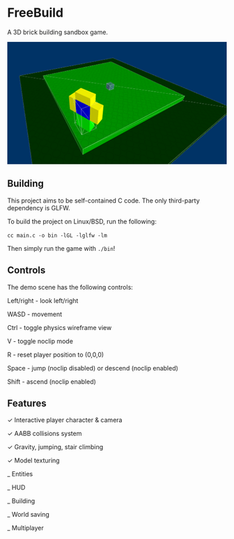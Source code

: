 # FreeBuild

A 3D brick building sandbox game.

![Screenshot](screenshot.png)

## Building

This project aims to be self-contained C code. The only third-party dependency is GLFW.

To build the project on Linux/BSD, run the following:

`cc main.c -o bin -lGL -lglfw -lm`

Then simply run the game with `./bin`!

## Controls

The demo scene has the following controls:

Left/right - look left/right

WASD - movement

Ctrl - toggle physics wireframe view

V - toggle noclip mode

R - reset player position to (0,0,0)

Space - jump (noclip disabled) or descend (noclip enabled)

Shift - ascend (noclip enabled)

## Features

✓ Interactive player character & camera

✓ AABB collisions system

✓ Gravity, jumping, stair climbing

✓ Model texturing

_ Entities

_ HUD

_ Building

_ World saving

_ Multiplayer
